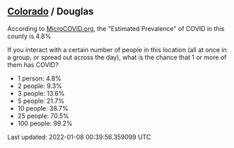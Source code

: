 
## [Colorado](/united-states/colorado) / Douglas

According to [MicroCOVID.org](http://microcovid.org),
the "Estimated Prevalence" of COVID in this county is 4.8%

If you interact with a certain number of people in this location
(all at once in a group, or spread out across the day), what is the chance that
1 or more of them has COVID?

- 1 person: 4.8%
- 2 people: 9.3%
- 3 people: 13.6%
- 5 people: 21.7%
- 10 people: 38.7%
- 25 people: 70.5%
- 100 people: 99.2%

Last updated: 2022-01-08 00:39:56.359099 UTC
